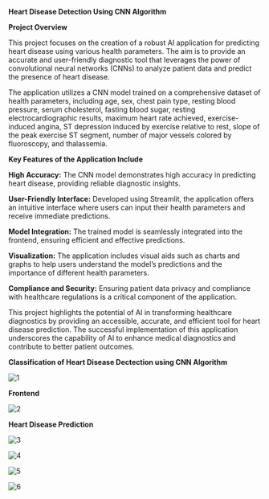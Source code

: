 **Heart Disease Detection Using CNN Algorithm**


**Project Overview**


This project focuses on the creation of a robust AI application for predicting heart disease using various health parameters. The aim is to provide an accurate and user-friendly diagnostic tool that leverages the power of convolutional neural networks (CNNs) to analyze patient data and predict the presence of heart disease.

The application utilizes a CNN model trained on a comprehensive dataset of health parameters, including age, sex, chest pain type, resting blood pressure, serum cholesterol, fasting blood sugar, resting electrocardiographic results, maximum heart rate achieved, exercise-induced angina, ST depression induced by exercise relative to rest, slope of the peak exercise ST segment, number of major vessels colored by fluoroscopy, and thalassemia.


**Key Features of the Application Include**


**High Accuracy:** The CNN model demonstrates high accuracy in predicting heart disease, providing reliable diagnostic insights.

**User-Friendly Interface:** Developed using Streamlit, the application offers an intuitive interface where users can input their health parameters and receive immediate predictions.

**Model Integration:** The trained model is seamlessly integrated into the frontend, ensuring efficient and effective predictions.

**Visualization:** The application includes visual aids such as charts and graphs to help users understand the model’s predictions and the importance of different health parameters.

**Compliance and Security:** Ensuring patient data privacy and compliance with healthcare regulations is a critical component of the application.

This project highlights the potential of AI in transforming healthcare diagnostics by providing an accessible, accurate, and efficient tool for heart disease prediction. The successful implementation of this application underscores the capability of AI to enhance medical diagnostics and contribute to better patient outcomes.


**Classification of Heart Disease Dectection using CNN Algorithm**

![1](https://github.com/user-attachments/assets/871b41ab-63cd-4d07-92dc-91aee6d8713f)

**Frontend**


![2](https://github.com/user-attachments/assets/d91c01a6-1ecb-4ec4-9339-839f2362d3db)


**Heart Disease Prediction**


![3](https://github.com/user-attachments/assets/56acec7c-d7f3-405b-a9a6-4d635bf5c362)


![4](https://github.com/user-attachments/assets/b7ddc09b-8234-4b11-89c4-fad2dec6cfcf)


![5](https://github.com/user-attachments/assets/fbc6098c-c2d7-45c3-8640-84a8ba2a7848)


![6](https://github.com/user-attachments/assets/c97d43fc-c444-4a56-9f1a-915143516f91)


